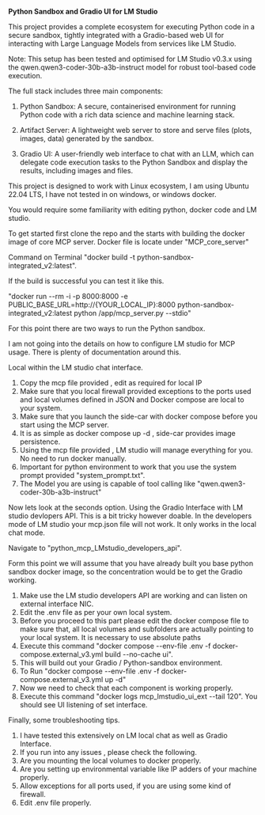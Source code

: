 **Python Sandbox and Gradio UI for LM Studio**

This project provides a complete ecosystem for executing Python code in a secure sandbox, tightly integrated with a Gradio-based web UI for interacting with Large Language Models from services like LM Studio.

Note: This setup has been tested and optimised for LM Studio v0.3.x using the qwen.qwen3-coder-30b-a3b-instruct model for robust tool-based code execution.

The full stack includes three main components:

1. Python Sandbox: A secure, containerised environment for running Python code with a rich data science and machine learning stack.

2. Artifact Server: A lightweight web server to store and serve files (plots, images, data) generated by the sandbox.

3. Gradio UI: A user-friendly web interface to chat with an LLM, which can delegate code execution tasks to the Python Sandbox and display the results, including images and files.

This project is designed to work with Linux ecosystem, I am using Ubuntu 22.04 LTS,
I have not tested in on windows, or windows docker.

You would require some familiarity with editing python, docker code and LM studio.

To get started first clone the repo and the starts with building the docker image of
core MCP server. Docker file is locate under "MCP_core_server"

Command on Terminal "docker build -t python-sandbox-integrated_v2:latest".

If the build is successful  you can test it like this.

"docker run --rm -i -p 8000:8000   -e PUBLIC_BASE_URL=http://{YOUR_LOCAL_IP}:8000   python-sandbox-integrated_v2:latest   python /app/mcp_server.py --stdio"

For this point there are two ways to run the Python sandbox.

I am not going into the details on how to configure LM studio for MCP usage.
There is plenty of documentation  around this.

Local within the LM studio chat interface.

1. Copy the mcp file provided , edit as required for local IP 
2. Make sure that you local firewall provided exceptions to the ports used and local volumes defined in JSON and Docker compose are local to your system.
3. Make sure that you launch the side-car with docker compose before you start using the MCP server.
4. It is as simple as docker compose up -d , side-car provides image persistence.
5. Using the mcp file provided , LM studio will manage everything for you. No need to run docker manually.
6. Important for python environment to work that you use the system prompt provided "system_prompt.txt".
7. The Model you are using is capable of tool calling like "qwen.qwen3-coder-30b-a3b-instruct"

Now lets look at the seconds option. Using the Gradio Interface with LM studio devlopers API.
This is a bit tricky however doable. In the developers mode of LM studio your mcp.json file
will not work. It only works in the local chat mode.

Navigate to "python_mcp_LMstudio_developers_api".

Form this point we will assume that you have already built you base python sandbox docker image,
so the concentration would be to get the Gradio working.

1. Make use the LM studio developers API are working and can listen on external interface NIC.
2. Edit the .env file as per your own local system.
3. Before you proceed to this part please edit the docker compose file to make sure that, all local volumes and subfolders are actually pointing to your local system.
   It is necessary to use absolute paths
4. Execute this command "docker compose --env-file .env -f docker-compose.external_v3.yml build --no-cache ui".
5. This will build out your Gradio / Python-sandbox environment.
6. To Run "docker compose --env-file .env -f docker-compose.external_v3.yml up -d"
7. Now we need to check that each component is working properly.
8. Execute this command "docker logs mcp_lmstudio_ui_ext --tail 120". You should see UI listening of set interface.

Finally, some troubleshooting tips.

1. I have tested this extensively on LM local chat as well as Gradio Interface. 
2. If you run into any issues , please check the following.
3. Are you mounting the local volumes to docker properly.
4. Are you setting up environmental variable like IP adders of your machine properly.
5. Allow exceptions for all ports used, if you are using some kind of firewall.
6. Edit .env file properly.


